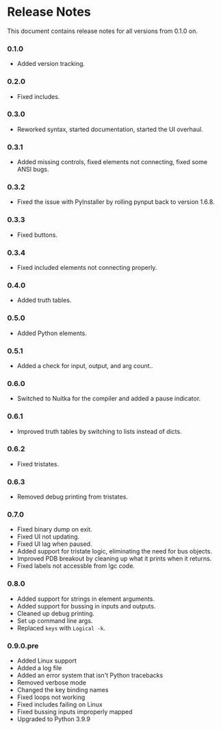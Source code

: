 # Release Notes
This document contains release notes for all versions from 0.1.0 on.

### 0.1.0
* Added version tracking.

### 0.2.0
* Fixed includes.

### 0.3.0
* Reworked syntax, started documentation, started the UI overhaul.

### 0.3.1
* Added missing controls, fixed elements not connecting, fixed some ANSI bugs.

### 0.3.2
* Fixed the issue with PyInstaller by rolling pynput back to version 1.6.8.

### 0.3.3
* Fixed buttons.

### 0.3.4
* Fixed included elements not connecting properly.

### 0.4.0
* Added truth tables.

### 0.5.0
* Added Python elements.

### 0.5.1
* Added a check for input, output, and arg count..

### 0.6.0
* Switched to Nuitka for the compiler and added a pause indicator.

### 0.6.1
* Improved truth tables by switching to lists instead of dicts.

### 0.6.2
* Fixed tristates.

### 0.6.3
* Removed debug printing from tristates.

### 0.7.0
* Fixed binary dump on exit.
* Fixed UI not updating.
* Fixed UI lag when paused.
* Added support for tristate logic, eliminating the need for bus objects.
* Improved PDB breakout by cleaning up what it prints when it returns.
* Fixed labels not accessble from lgc code.

### 0.8.0
* Added support for strings in element arguments.
* Added support for bussing in inputs and outputs.
* Cleaned up debug printing.
* Set up command line args.
* Replaced `keys` with `Logical -k`.

### 0.9.0.pre
* Added Linux support
* Added a log file
* Added an error system that isn't Python tracebacks
* Removed verbose mode
* Changed the key binding names
* Fixed loops not working
* Fixed includes failing on Linux
* Fixed bussing inputs improperly mapped
* Upgraded to Python 3.9.9